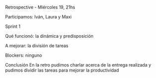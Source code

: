 Retrospective - Miércoles 19, 21hs

Participamos: Iván, Laura y Maxi

Sprint 1

Qué funcionó: la dinámica y predisposición

A mejorar: la división de tareas

Blockers: ninguno

Conclusión
En la retro pudimos charlar acerca de la entrega realizada y pudimos dividir las tareas para mejorar la productividad